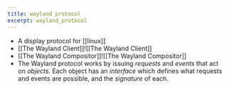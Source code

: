 ```yaml
---
title: wayland protocol
excerpt: wayland_protocol
---
```

- A display protocol for [[linux]]
- [[The Wayland Client]]![[The Wayland Client]] 
- [[The Wayland Compositor]]![[The Wayland Compositor]]
- The Wayland protocol works by issuing _requests_ and _events_ that act on _objects_. Each object has an _interface_ which defines what requests and events are possible, and the _signature_ of each.


